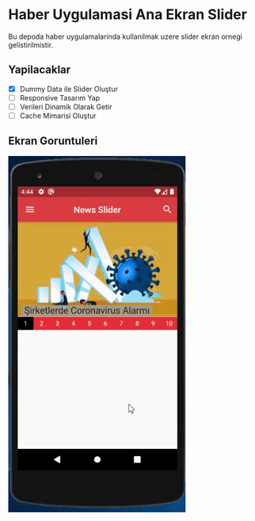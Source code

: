 # Haber Uygulamasi Ana Ekran Slider
Bu depoda haber uygulamalarinda kullanilmak uzere slider ekran ornegi gelistirilmistir.

## Yapilacaklar
- [x] Dummy Data ile Slider Oluştur
- [ ] Responsive Tasarım Yap
- [ ] Verileri Dinamik Olarak Getir
- [ ] Cache Mimarisi Oluştur

## Ekran Goruntuleri
[![Image01](https://raw.githubusercontent.com/VBT-Intership/BerkeK-NewsAppSlider/master/result.gif)]() <br/>